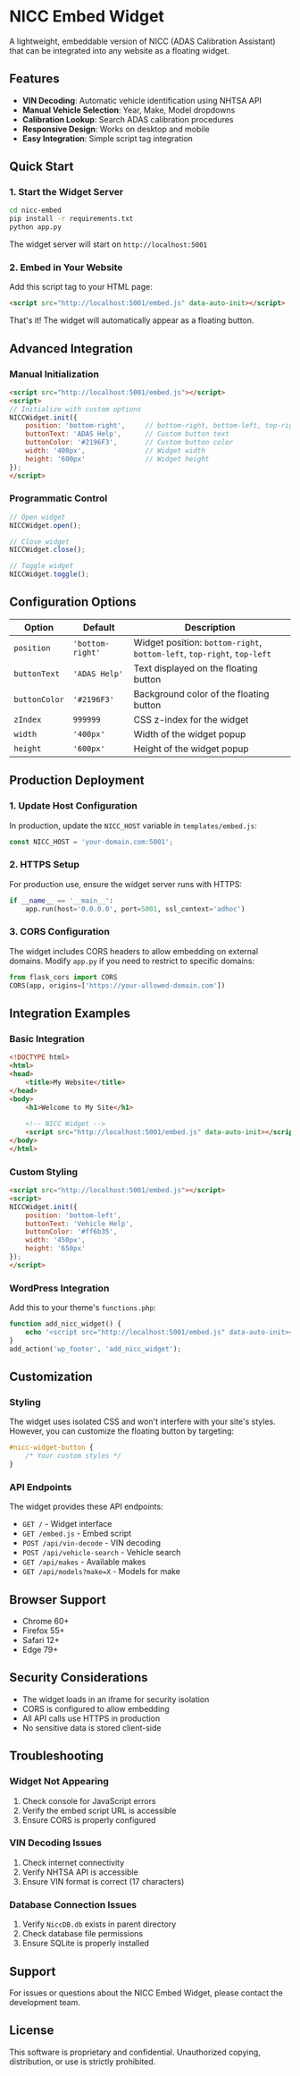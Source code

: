 # NICC Embed Widget

A lightweight, embeddable version of NICC (ADAS Calibration Assistant) that can be integrated into any website as a floating widget.

## Features

- **VIN Decoding**: Automatic vehicle identification using NHTSA API
- **Manual Vehicle Selection**: Year, Make, Model dropdowns
- **Calibration Lookup**: Search ADAS calibration procedures
- **Responsive Design**: Works on desktop and mobile
- **Easy Integration**: Simple script tag integration

## Quick Start

### 1. Start the Widget Server

```bash
cd nicc-embed
pip install -r requirements.txt
python app.py
```

The widget server will start on `http://localhost:5001`

### 2. Embed in Your Website

Add this script tag to your HTML page:

```html
<script src="http://localhost:5001/embed.js" data-auto-init></script>
```

That's it! The widget will automatically appear as a floating button.

## Advanced Integration

### Manual Initialization

```html
<script src="http://localhost:5001/embed.js"></script>
<script>
// Initialize with custom options
NICCWidget.init({
    position: 'bottom-right',     // bottom-right, bottom-left, top-right, top-left
    buttonText: 'ADAS Help',      // Custom button text
    buttonColor: '#2196F3',       // Custom button color
    width: '400px',               // Widget width
    height: '600px'               // Widget height
});
</script>
```

### Programmatic Control

```javascript
// Open widget
NICCWidget.open();

// Close widget
NICCWidget.close();

// Toggle widget
NICCWidget.toggle();
```

## Configuration Options

| Option | Default | Description |
|--------|---------|-------------|
| `position` | `'bottom-right'` | Widget position: `bottom-right`, `bottom-left`, `top-right`, `top-left` |
| `buttonText` | `'ADAS Help'` | Text displayed on the floating button |
| `buttonColor` | `'#2196F3'` | Background color of the floating button |
| `zIndex` | `999999` | CSS z-index for the widget |
| `width` | `'400px'` | Width of the widget popup |
| `height` | `'600px'` | Height of the widget popup |

## Production Deployment

### 1. Update Host Configuration

In production, update the `NICC_HOST` variable in `templates/embed.js`:

```javascript
const NICC_HOST = 'your-domain.com:5001';
```

### 2. HTTPS Setup

For production use, ensure the widget server runs with HTTPS:

```python
if __name__ == '__main__':
    app.run(host='0.0.0.0', port=5001, ssl_context='adhoc')
```

### 3. CORS Configuration

The widget includes CORS headers to allow embedding on external domains. Modify `app.py` if you need to restrict to specific domains:

```python
from flask_cors import CORS
CORS(app, origins=['https://your-allowed-domain.com'])
```

## Integration Examples

### Basic Integration
```html
<!DOCTYPE html>
<html>
<head>
    <title>My Website</title>
</head>
<body>
    <h1>Welcome to My Site</h1>
    
    <!-- NICC Widget -->
    <script src="http://localhost:5001/embed.js" data-auto-init></script>
</body>
</html>
```

### Custom Styling
```html
<script src="http://localhost:5001/embed.js"></script>
<script>
NICCWidget.init({
    position: 'bottom-left',
    buttonText: 'Vehicle Help',
    buttonColor: '#ff6b35',
    width: '450px',
    height: '650px'
});
</script>
```

### WordPress Integration

Add this to your theme's `functions.php`:

```php
function add_nicc_widget() {
    echo '<script src="http://localhost:5001/embed.js" data-auto-init></script>';
}
add_action('wp_footer', 'add_nicc_widget');
```

## Customization

### Styling

The widget uses isolated CSS and won't interfere with your site's styles. However, you can customize the floating button by targeting:

```css
#nicc-widget-button {
    /* Your custom styles */
}
```

### API Endpoints

The widget provides these API endpoints:

- `GET /` - Widget interface
- `GET /embed.js` - Embed script
- `POST /api/vin-decode` - VIN decoding
- `POST /api/vehicle-search` - Vehicle search
- `GET /api/makes` - Available makes
- `GET /api/models?make=X` - Models for make

## Browser Support

- Chrome 60+
- Firefox 55+
- Safari 12+
- Edge 79+

## Security Considerations

- The widget loads in an iframe for security isolation
- CORS is configured to allow embedding
- All API calls use HTTPS in production
- No sensitive data is stored client-side

## Troubleshooting

### Widget Not Appearing
1. Check console for JavaScript errors
2. Verify the embed script URL is accessible
3. Ensure CORS is properly configured

### VIN Decoding Issues
1. Check internet connectivity
2. Verify NHTSA API is accessible
3. Ensure VIN format is correct (17 characters)

### Database Connection Issues
1. Verify `NiccDB.db` exists in parent directory
2. Check database file permissions
3. Ensure SQLite is properly installed

## Support

For issues or questions about the NICC Embed Widget, please contact the development team.

## License

This software is proprietary and confidential. Unauthorized copying, distribution, or use is strictly prohibited. 